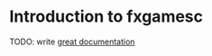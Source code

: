 # Introduction to fxgamesc

TODO: write [great documentation](http://jacobian.org/writing/what-to-write/)
